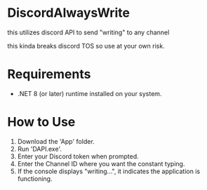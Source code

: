 # DiscordAlwaysWrite
this utilizes discord API to send "writing" to any channel

this kinda breaks discord TOS so use at your own risk.

# Requirements
- .NET 8 (or later) runtime installed on your system.

# How to Use
1. Download the 'App' folder.
2. Run 'DAPI.exe'.
3. Enter your Discord token when prompted.
4. Enter the Channel ID where you want the constant typing.
5. If the console displays "writing...", it indicates the application is functioning.
